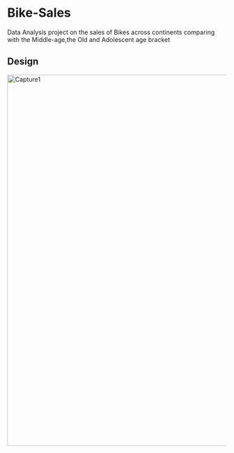 # Bike-Sales
Data Analysis project on the sales of Bikes across continents comparing with the Middle-age,the Old and Adolescent age bracket

## Design
<img width="851" alt="Capture1" src="https://github.com/Teri11/Bike-Sales/assets/90449633/41cdbf08-b56d-41f8-9762-f04df547746f">

